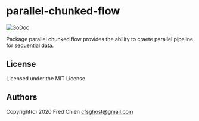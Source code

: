 # parallel-chunked-flow

[![GoDoc](https://godoc.org/github.com/cfsghost/parallel-chunked-flow?status.svg)](http://godoc.org/github.com/cfsghost/parallel-chunked-flow)

Package parallel chunked flow provides the ability to craete parallel pipeline for sequential data.

## License
Licensed under the MIT License

## Authors
Copyright(c) 2020 Fred Chien <cfsghost@gmail.com>
